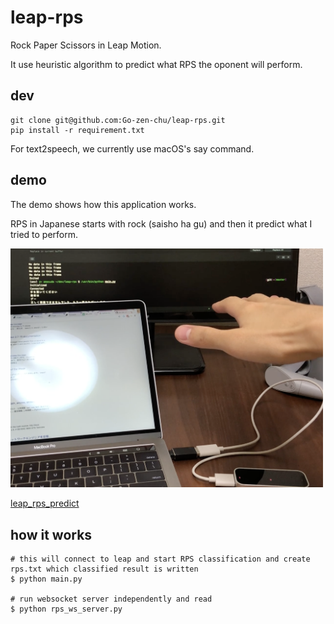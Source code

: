 # leap-rps

Rock Paper Scissors in Leap Motion.

It use heuristic algorithm to predict what RPS the oponent will perform.

## dev

```
git clone git@github.com:Go-zen-chu/leap-rps.git
pip install -r requirement.txt
```

For text2speech, we currently use macOS's say command.

## demo

The demo shows how this application works.

RPS in Japanese starts with rock (saisho ha gu) and then it predict what I tried to perform.

<img src="./docs/leap_rps_predict.png" width=500px/>

[leap_rps_predict](https://drive.google.com/file/d/1E1eh0LA_mm1pT90nY5LKceBVMDj04x0T/view?usp=sharing)

## how it works

```
# this will connect to leap and start RPS classification and create rps.txt which classified result is written
$ python main.py

# run websocket server independently and read 
$ python rps_ws_server.py
```
